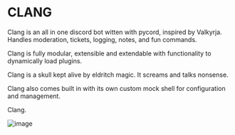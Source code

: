 # CLANG

Clang is an all in one discord bot witten with pycord, inspired by Valkyrja. Handles moderation, tickets, logging, notes, and fun commands.

Clang is fully modular, extensible and extendable with functionality to dynamically load plugins.

Clang is a skull kept alive by eldritch magic. It screams and talks nonsense.

Clang also comes built in with its own custom mock shell for configuration and management.

Clang.

![image](https://i.imgur.com/UbjUrys.png)
